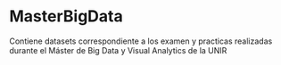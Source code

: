 # MasterBigData
Contiene datasets correspondiente a los examen y practicas realizadas durante el Máster de Big Data y Visual Analytics de la UNIR
